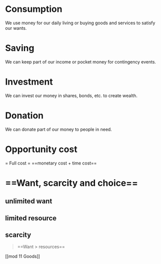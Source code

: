 
# Consumption 
We use money for our daily living or buying goods and services to satisfy our wants.
# Saving 
We can keep part of our income or pocket money for contingency events.
# Investment
We can invest our money in shares, bonds, etc. to create wealth.
# Donation
We can donate part of our money to people in need.

# Opportunity cost 
= Full cost = ==monetary cost + time cost==


# ==Want, scarcity and choice==
## unlimited want
## limited resource
## scarcity


> ==Want > resources==



[[mod 11 Goods]]
